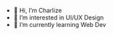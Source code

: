 - 👋 Hi, I’m Charlize
- 👀 I’m interested in UI/UX Design
- 🌱 I’m currently learning Web Dev

<!---
charlilize/charlilize is a ✨ special ✨ repository because its `README.md` (this file) appears on your GitHub profile.
You can click the Preview link to take a look at your changes.
--->

